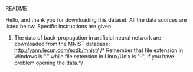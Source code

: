 README

Hello, and thank you for downloading this dataset. All the data sources are listed below. Specific instructions are given.

1. The data of back-propagation in artificial neural network are downloaded from the MNIST database: http://yann.lecun.com/exdb/mnist/
   /* Remember that file extension in Windows is "." while file extension in Linux/Unix is "-", if you have problem opening the data.*/
